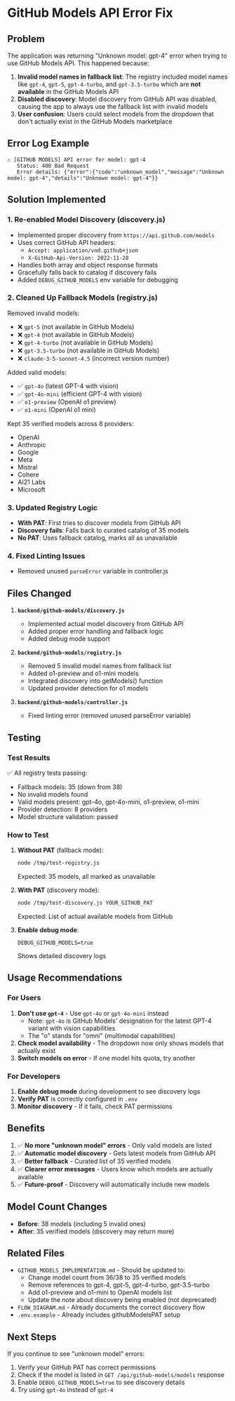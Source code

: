 # GitHub Models API Error Fix

## Problem
The application was returning "Unknown model: gpt-4" error when trying to use GitHub Models API. This happened because:

1. **Invalid model names in fallback list**: The registry included model names like `gpt-4`, `gpt-5`, `gpt-4-turbo`, and `gpt-3.5-turbo` which are **not available** in the GitHub Models API
2. **Disabled discovery**: Model discovery from GitHub API was disabled, causing the app to always use the fallback list with invalid models
3. **User confusion**: Users could select models from the dropdown that don't actually exist in the GitHub Models marketplace

## Error Log Example
```
⚠️ [GITHUB MODELS] API error for model: gpt-4
   Status: 400 Bad Request
   Error details: {"error":{"code":"unknown_model","message":"Unknown model: gpt-4","details":"Unknown model: gpt-4"}}
```

## Solution Implemented

### 1. Re-enabled Model Discovery (discovery.js)
- Implemented proper discovery from `https://api.github.com/models`
- Uses correct GitHub API headers:
  - `Accept: application/vnd.github+json`
  - `X-GitHub-Api-Version: 2022-11-28`
- Handles both array and object response formats
- Gracefully falls back to catalog if discovery fails
- Added `DEBUG_GITHUB_MODELS` env variable for debugging

### 2. Cleaned Up Fallback Models (registry.js)
Removed invalid models:
- ❌ `gpt-5` (not available in GitHub Models)
- ❌ `gpt-4` (not available in GitHub Models)
- ❌ `gpt-4-turbo` (not available in GitHub Models)
- ❌ `gpt-3.5-turbo` (not available in GitHub Models)
- ❌ `claude-3-5-sonnet-4.5` (incorrect version number)

Added valid models:
- ✅ `gpt-4o` (latest GPT-4 with vision)
- ✅ `gpt-4o-mini` (efficient GPT-4 with vision)
- ✅ `o1-preview` (OpenAI o1 preview)
- ✅ `o1-mini` (OpenAI o1 mini)

Kept 35 verified models across 8 providers:
- OpenAI
- Anthropic
- Google
- Meta
- Mistral
- Cohere
- AI21 Labs
- Microsoft

### 3. Updated Registry Logic
- **With PAT**: First tries to discover models from GitHub API
- **Discovery fails**: Falls back to curated catalog of 35 models
- **No PAT**: Uses fallback catalog, marks all as unavailable

### 4. Fixed Linting Issues
- Removed unused `parseError` variable in controller.js

## Files Changed

1. **`backend/github-models/discovery.js`**
   - Implemented actual model discovery from GitHub API
   - Added proper error handling and fallback logic
   - Added debug mode support

2. **`backend/github-models/registry.js`**
   - Removed 5 invalid model names from fallback list
   - Added o1-preview and o1-mini models
   - Integrated discovery into getModels() function
   - Updated provider detection for o1 models

3. **`backend/github-models/controller.js`**
   - Fixed linting error (removed unused parseError variable)

## Testing

### Test Results
✅ All registry tests passing:
- Fallback models: 35 (down from 38)
- No invalid models found
- Valid models present: gpt-4o, gpt-4o-mini, o1-preview, o1-mini
- Provider detection: 8 providers
- Model structure validation: passed

### How to Test

1. **Without PAT** (fallback mode):
   ```bash
   node /tmp/test-registry.js
   ```
   Expected: 35 models, all marked as unavailable

2. **With PAT** (discovery mode):
   ```bash
   node /tmp/test-discovery.js YOUR_GITHUB_PAT
   ```
   Expected: List of actual available models from GitHub

3. **Enable debug mode**:
   ```env
   DEBUG_GITHUB_MODELS=true
   ```
   Shows detailed discovery logs

## Usage Recommendations

### For Users
1. **Don't use `gpt-4`** - Use `gpt-4o` or `gpt-4o-mini` instead
   - Note: `gpt-4o` is GitHub Models' designation for the latest GPT-4 variant with vision capabilities
   - The "o" stands for "omni" (multimodal capabilities)
2. **Check model availability** - The dropdown now only shows models that actually exist
3. **Switch models on error** - If one model hits quota, try another

### For Developers
1. **Enable debug mode** during development to see discovery logs
2. **Verify PAT** is correctly configured in `.env`
3. **Monitor discovery** - If it fails, check PAT permissions

## Benefits

1. ✅ **No more "unknown model" errors** - Only valid models are listed
2. ✅ **Automatic model discovery** - Gets latest models from GitHub API
3. ✅ **Better fallback** - Curated list of 35 verified models
4. ✅ **Clearer error messages** - Users know which models are actually available
5. ✅ **Future-proof** - Discovery will automatically include new models

## Model Count Changes

- **Before**: 38 models (including 5 invalid ones)
- **After**: 35 verified models (discovery may return more)

## Related Files

- `GITHUB_MODELS_IMPLEMENTATION.md` - Should be updated to:
  - Change model count from 36/38 to 35 verified models
  - Remove references to gpt-4, gpt-5, gpt-4-turbo, gpt-3.5-turbo
  - Add o1-preview and o1-mini to OpenAI models list
  - Update the note about discovery being enabled (not deprecated)
- `FLOW_DIAGRAM.md` - Already documents the correct discovery flow
- `.env.example` - Already includes githubModelsPAT setup

## Next Steps

If you continue to see "unknown model" errors:
1. Verify your GitHub PAT has correct permissions
2. Check if the model is listed in `GET /api/github-models/models` response
3. Enable `DEBUG_GITHUB_MODELS=true` to see discovery details
4. Try using `gpt-4o` instead of `gpt-4`
